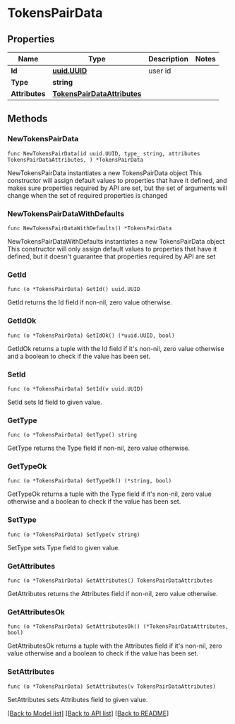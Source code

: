 # TokensPairData

## Properties

Name | Type | Description | Notes
------------ | ------------- | ------------- | -------------
**Id** | [**uuid.UUID**](uuid.UUID.md) | user id | 
**Type** | **string** |  | 
**Attributes** | [**TokensPairDataAttributes**](TokensPairDataAttributes.md) |  | 

## Methods

### NewTokensPairData

`func NewTokensPairData(id uuid.UUID, type_ string, attributes TokensPairDataAttributes, ) *TokensPairData`

NewTokensPairData instantiates a new TokensPairData object
This constructor will assign default values to properties that have it defined,
and makes sure properties required by API are set, but the set of arguments
will change when the set of required properties is changed

### NewTokensPairDataWithDefaults

`func NewTokensPairDataWithDefaults() *TokensPairData`

NewTokensPairDataWithDefaults instantiates a new TokensPairData object
This constructor will only assign default values to properties that have it defined,
but it doesn't guarantee that properties required by API are set

### GetId

`func (o *TokensPairData) GetId() uuid.UUID`

GetId returns the Id field if non-nil, zero value otherwise.

### GetIdOk

`func (o *TokensPairData) GetIdOk() (*uuid.UUID, bool)`

GetIdOk returns a tuple with the Id field if it's non-nil, zero value otherwise
and a boolean to check if the value has been set.

### SetId

`func (o *TokensPairData) SetId(v uuid.UUID)`

SetId sets Id field to given value.


### GetType

`func (o *TokensPairData) GetType() string`

GetType returns the Type field if non-nil, zero value otherwise.

### GetTypeOk

`func (o *TokensPairData) GetTypeOk() (*string, bool)`

GetTypeOk returns a tuple with the Type field if it's non-nil, zero value otherwise
and a boolean to check if the value has been set.

### SetType

`func (o *TokensPairData) SetType(v string)`

SetType sets Type field to given value.


### GetAttributes

`func (o *TokensPairData) GetAttributes() TokensPairDataAttributes`

GetAttributes returns the Attributes field if non-nil, zero value otherwise.

### GetAttributesOk

`func (o *TokensPairData) GetAttributesOk() (*TokensPairDataAttributes, bool)`

GetAttributesOk returns a tuple with the Attributes field if it's non-nil, zero value otherwise
and a boolean to check if the value has been set.

### SetAttributes

`func (o *TokensPairData) SetAttributes(v TokensPairDataAttributes)`

SetAttributes sets Attributes field to given value.



[[Back to Model list]](../README.md#documentation-for-models) [[Back to API list]](../README.md#documentation-for-api-endpoints) [[Back to README]](../README.md)


